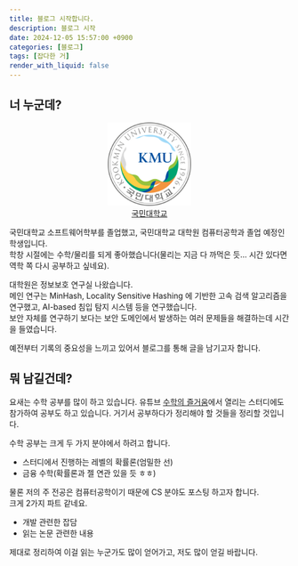 ```yaml
---
title: 블로그 시작합니다.
description: 블로그 시작
date: 2024-12-05 15:57:00 +0900
categories: [블로그]
tags: [잡다한 거]
render_with_liquid: false
---
```


## 너 누군데?

<figure style="text-align:center;">
  <img src="../assets/img/posts/kmu-logo.png" height=150 width=150>
  <figcaption>
    <a href="https://www.kookmin.ac.kr">국민대학교</a>
  </figcaption>
</figure>



국민대학교 소프트웨어학부를 졸업했고, 국민대학교 대학원 컴퓨터공학과 졸업 예정인 학생입니다. \
학창 시절에는 수학/물리를 되게 좋아했습니다(물리는 지금 다 까먹은 듯... 시간 있다면 역학 쪽 다시 공부하고 싶네요).

대학원은 정보보호 연구실 나왔습니다. \
메인 연구는 MinHash, Locality Sensitive Hashing 에 기반한 고속 검색 알고리즘을 연구했고, AI-based 침입 탐지 시스템 등을 연구했습니다. \
보안 자체를 연구하기 보다는 보안 도메인에서 발생하는 여러 문제들을 해결하는데 시간을 들였습니다.

예전부터 기록의 중요성을 느끼고 있어서 블로그를 통해 글을 남기고자 합니다.

## 뭐 남길건데?
요새는 수학 공부를 많이 하고 있습니다. 유튜브 [수학의 즐거움](https://www.youtube.com/@enjoyingmath9346)에서 열리는 스터디에도 참가하여 공부도 하고 있습니다. 거기서 공부하다가 정리해야 할 것들을 정리할 것입니다.

수학 공부는 크게 두 가지 분야에서 하려고 합니다.
- 스터디에서 진행하는 레벨의 확률론(엄밀한 선)
- 금융 수학(확률론과 젤 연관 있을 듯 ㅎㅎ)
  

물론 저의 주 전공은 컴퓨터공학이기 때문에 CS 분야도 포스팅 하고자 합니다. \
크게 2가지 파트 같네요.
- 개발 관련한 잡담
- 읽는 논문 관련한 내용
  

제대로 정리하여 이걸 읽는 누군가도 많이 얻어가고, 저도 많이 얻길 바랍니다.

